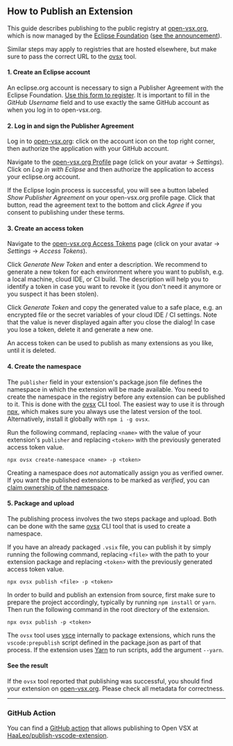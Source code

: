 ## How to Publish an Extension

This guide describes publishing to the public registry at [open-vsx.org](https://open-vsx.org), which is now managed by the [Eclipse Foundation](https://www.eclipse.org/) ([see the announcement](https://blogs.eclipse.org/post/brian-king/open-vsx-registry-under-new-management)).

Similar steps may apply to registries that are hosted elsewhere, but make sure to pass the correct URL to the [ovsx](https://www.npmjs.com/package/ovsx) tool.

#### 1. Create an Eclipse account

An eclipse.org account is necessary to sign a Publisher Agreement with the Eclipse Foundation. [Use this form to register](https://accounts.eclipse.org/user/register). It is important to fill in the _GitHub Username_ field and to use exactly the same GitHub account as when you log in to open-vsx.org.

#### 2. Log in and sign the Publisher Agreement

Log in to [open-vsx.org](https://open-vsx.org): click on the account icon on the top right corner, then authorize the application with your GitHub account.

Navigate to the [open-vsx.org Profile](https://open-vsx.org/user-settings/profile) page (click on your avatar &rarr; _Settings_). Click on _Log in with Eclipse_ and then authorize the application to access your eclipse.org account.

If the Eclipse login process is successful, you will see a button labeled _Show Publisher Agreement_ on your open-vsx.org profile page. Click that button, read the agreement text to the bottom and click _Agree_ if you consent to publishing under these terms.

#### 3. Create an access token

Navigate to the [open-vsx.org Access Tokens](https://open-vsx.org/user-settings/tokens) page (click on your avatar &rarr; _Settings_ &rarr; _Access Tokens_).

Click _Generate New Token_ and enter a description. We recommend to generate a new token for each environment where you want to publish, e.g. a local machine, cloud IDE, or CI build. The description will help you to identify a token in case you want to revoke it (you don't need it anymore or you suspect it has been stolen).

Click _Generate Token_ and copy the generated value to a safe place, e.g. an encrypted file or the secret variables of your cloud IDE / CI settings. Note that the value is never displayed again after you close the dialog! In case you lose a token, delete it and generate a new one.

An access token can be used to publish as many extensions as you like, until it is deleted.

#### 4. Create the namespace

The `publisher` field in your extension's package.json file defines the namespace in which the extension will be made available. You need to create the namespace in the registry before any extension can be published to it. This is done with the [ovsx](https://www.npmjs.com/package/ovsx) CLI tool. The easiest way to use it is through [npx](https://www.npmjs.com/package/npx), which makes sure you always use the latest version of the tool. Alternatively, install it globally with `npm i -g ovsx`.

Run the following command, replacing `<name>` with the value of your extension's `publisher` and replacing `<token>` with the previously generated access token value.
```
npx ovsx create-namespace <name> -p <token>
```

Creating a namespace does _not_ automatically assign you as verified owner. If you want the published extensions to be marked as _verified_, you can [claim ownership of the namespace](./Namespace-Access).

#### 5. Package and upload

The publishing process involves the two steps package and upload. Both can be done with the same [ovsx](https://www.npmjs.com/package/ovsx) CLI tool that is used to create a namespace.

If you have an already packaged `.vsix` file, you can publish it by simply running the following command, replacing `<file>` with the path to your extension package and replacing `<token>` with the previously generated access token value.
```
npx ovsx publish <file> -p <token>
```

In order to build and publish an extension from source, first make sure to prepare the project accordingly, typically by running `npm install` or `yarn`. Then run the following command in the root directory of the extension.
```
npx ovsx publish -p <token>
```

The `ovsx` tool uses [vsce](https://www.npmjs.com/package/vsce) internally to package extensions, which runs the `vscode:prepublish` script defined in the package.json as part of that process. If the extension uses [Yarn](https://yarnpkg.com) to run scripts, add the argument `--yarn`.

#### See the result

If the `ovsx` tool reported that publishing was successful, you should find your extension on [open-vsx.org](https://open-vsx.org). Please check all metadata for correctness.

-----

### GitHub Action

You can find a [GitHub action](https://docs.github.com/en/actions) that allows publishing to Open VSX at [HaaLeo/publish-vscode-extension](https://github.com/HaaLeo/publish-vscode-extension#readme).
